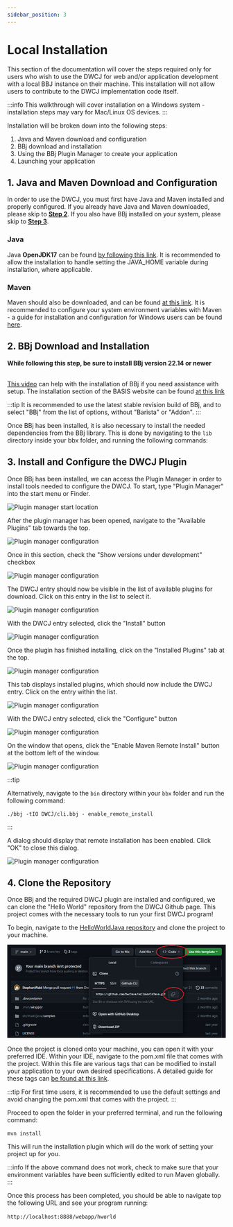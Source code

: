 ```yaml
---
sidebar_position: 3
---
```


# Local Installation

This section of the documentation will cover the steps required only for 
users who wish to use the DWCJ for web and/or application development with a local
BBJ instance on their machine. This installation will not allow users to contribute 
to the DWCJ implementation code itself.
<br/>

:::info
This walkthrough will cover installation on a Windows system - installation
steps may vary for Mac/Linux OS devices.
:::
<br/>

Installation will be broken down into the following steps:


1. Java and Maven download and configuration
2. BBj download and installation
3. Using the BBj Plugin Manager to create your application
4. Launching your application


## 1. Java and Maven Download and Configuration

In order to use the DWCJ, you must first have Java and Maven installed and properly configured. If you already
have Java and Maven downloaded, please skip to [**Step 2**](#section2). If you also have 
BBj installed on your system, please skip to [**Step 3**](#section3).

### Java

Java **OpenJDK17** can be found [by following this link](https://adoptium.net/temurin/releases/). It is recommended 
to allow the installation to handle setting the JAVA_HOME variable during installation, where applicable.

### Maven

Maven should also be downloaded, and can be found [at this link](https://maven.apache.org/download.cgi). It is 
recommended to configure your system environment variables with Maven - a guide for installation and configuration 
for Windows users can be found [here](https://phoenixnap.com/kb/install-maven-windows).


<a name='section2'></a>

## 2. BBj Download and Installation

<b>While following this step, be sure to install BBj version 22.14 or newer </b><br/><br/>

[This video](https://www.youtube.com/watch?v=Ovk8kznQfGs&ab_channel=BBxCluesbyBASISEurope) can help with the installation of BBj if you need assistance with setup. The installation section of the BASIS website can be found [at this link](https://basis.cloud/download-product)

:::tip
It is recommended to use the latest stable revision build of BBj, and to select "BBj" from the list of options, without "Barista" or "Addon".
:::

Once BBj has been installed, it is also necessary to install the needed dependencies from the BBj library. This is done by navigating to the `lib` directory inside your bbx folder, and
running the following commands:

<!-- ```bash
mvn install:install-file -Dfile=BBjStartup.jar -DgroupId=com.basis.lib -DartifactId=BBjStartup -Dversion=23.01 -Dpackaging=jar
mvn install:install-file -Dfile=BBj.jar -DgroupId=com.basis.lib -DartifactId=BBj -Dversion=23.01 -Dpackaging=jar
mvn install:install-file -Dfile=BBjUtil.jar -DgroupId=com.basis.lib -DartifactId=BBjUtil -Dversion=23.01 -Dpackaging=jar
``` -->

<a name='section3'></a>

## 3. Install and Configure the DWCJ Plugin

Once BBj has been installed, we can access the Plugin Manager in order to install tools needed to configure the DWCJ. To start, type "Plugin Manager" into the start menu or Finder. 

![Plugin manager start location](./_images/users/local/i1.png)

After the plugin manager has been opened, navigate to the "Available Plugins" tab towards the top.

![Plugin manager configuration](./_images/local/Step_1.png)

Once in this section, check the "Show versions under development" checkbox

![Plugin manager configuration](./_images/local/Step_2.png)

The DWCJ entry should now be visible in the list of available plugins for download. Click on this entry in the list to select it.

![Plugin manager configuration](./_images/local/Step_3.png)

With the DWCJ entry selected, click the "Install" button

![Plugin manager configuration](./_images/local/Step_4.png)

Once the plugin has finished installing, click on the "Installed Plugins" tab at the top.

![Plugin manager configuration](./_images/local/Step_5.png)

This tab displays installed plugins, which should now include the DWCJ entry. Click on the entry within the list.

![Plugin manager configuration](./_images/local/Step_6.png)

With the DWCJ entry selected, click the "Configure" button

![Plugin manager configuration](./_images/local/Step_7.png)

On the window that opens, click the "Enable Maven Remote Install" button at the bottom left of the window.


![Plugin manager configuration](./_images/local/Step_8.png)

:::tip 

Alternatively, navigate to the `bin` directory within your `bbx` folder and run the following command:

```bbj
./bbj -tIO DWCJ/cli.bbj - enable_remote_install
```
:::

A dialog should display that remote installation has been enabled. Click "OK" to close this dialog.

![Plugin manager configuration](./_images/local/Step_9.png)
<!-- ![Plugin manager start location](./_images/users/local/i2.png)

On this tab, select the "Show versions under development" checkbox near the top left of the window.

![Plugin manager start location](./_images/users/local/i2.5.png)

On this page, select the DWCJ entry, and click "Install".

![Plugin manager start location](./_images/users/local/i3.png)

Once this has been done, you should be able to switch back to the "Installed Plugins" tab, and see the DWCJ entry listed there.

Finally, click on the "Configure" button, which will open a new window. In this window, click the "Enable Maven Remote Install" button.

![Enabling Remote Installation](./_images/users/local/i6.png) -->



## 4. Clone the Repository

Once BBj and the required DWCJ plugin are installed and configured, we can clone the "Hello World" repository from the DWCJ Github page. This project comes with the necessary tools to run your first DWCJ program!

To begin, navigate to the [HelloWorldJava repository](https://github.com/DwcJava/HelloWorldJava) and clone the project to your machine.

![Plugin manager start location](./_images/users/local/i5.png)

<!-- :::info
You can also opt to use the GitHub Codespace without cloning the project on your local machine, and do all of your development on the cloud!
::: -->

Once the project is cloned onto your machine, you can open it with your preferred IDE. Within your IDE, navigate to the pom.xml file that comes with the project. Within this file are various tags that can be modified to install your application to your own desired specifications. A detailed guide for these tags can [be found at this link](https://github.com/DwcJava/dwcj-install-maven-plugin).

:::tip
For first time users, it is recommended to use the default settings and avoid changing the pom.xml that comes with the project.
:::

Proceed to open the folder in your preferred terminal, and run the following command:

```
mvn install
```

This will run the installation plugin which will do the work of setting your project up for you.

:::info
If the above command does not work, check to make sure that your environment variables have been sufficiently edited to run Maven globally.
:::

Once this process has been completed, you should be able to navigate top the following URL and see your program running:

`http://localhost:8888/webapp/hworld`
